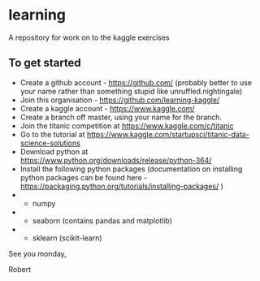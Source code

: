 # learning
A repository for work on to the kaggle exercises

## To get started
- Create a github account - https://github.com/ (probably better to use your name rather than something stupid like unruffled.nightingale)
- Join this organisation - https://github.com/learning-kaggle/
- Create a kaggle account - https://www.kaggle.com/
- Create a branch off master, using your name for the branch.
- Join the titanic competition at https://www.kaggle.com/c/titanic
- Go to the tutorial at https://www.kaggle.com/startupsci/titanic-data-science-solutions
- Download python at https://www.python.org/downloads/release/python-364/
- Install the following python packages (documentation on installing python packages can be found here - https://packaging.python.org/tutorials/installing-packages/ )
- - numpy
- - seaborn (contains pandas and matplotlib)
- - sklearn (scikit-learn)

See you monday,

Robert

